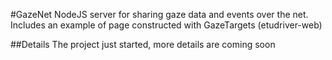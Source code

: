#GazeNet
NodeJS server for sharing gaze data and events over the net.
Includes an example of page constructed with GazeTargets (etudriver-web)

##Details
The project just started, more details are coming soon
